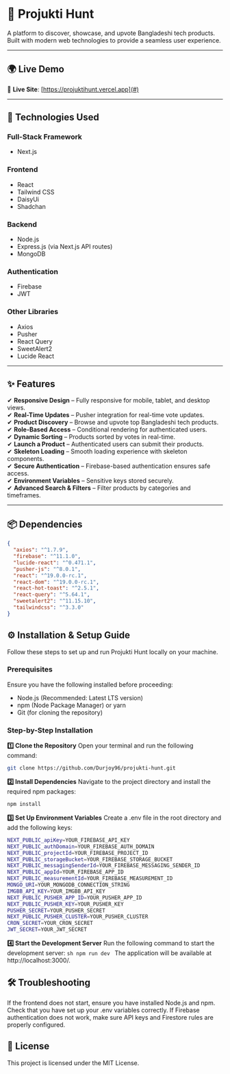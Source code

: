 # 🏹 Projukti Hunt

A platform to discover, showcase, and upvote Bangladeshi tech products. Built with modern web technologies to provide a seamless user experience.

---

## 🌍 Live Demo

🔗 **Live Site**: [https://projuktihunt.vercel.app](#)

---

## 🚀 Technologies Used

### **Full-Stack Framework**

- Next.js

### **Frontend**

- React
- Tailwind CSS
- DaisyUi
- Shadchan

### **Backend**

- Node.js
- Express.js (via Next.js API routes)
- MongoDB

### **Authentication**

- Firebase
- JWT

### **Other Libraries**

- Axios
- Pusher
- React Query
- SweetAlert2
- Lucide React

---

## ✨ Features

✔ **Responsive Design** – Fully responsive for mobile, tablet, and desktop views.  
✔ **Real-Time Updates** – Pusher integration for real-time vote updates.  
✔ **Product Discovery** – Browse and upvote top Bangladeshi tech products.  
✔ **Role-Based Access** – Conditional rendering for authenticated users.  
✔ **Dynamic Sorting** – Products sorted by votes in real-time.  
✔ **Launch a Product** – Authenticated users can submit their products.  
✔ **Skeleton Loading** – Smooth loading experience with skeleton components.  
✔ **Secure Authentication** – Firebase-based authentication ensures safe access.  
✔ **Environment Variables** – Sensitive keys stored securely.  
✔ **Advanced Search & Filters** – Filter products by categories and timeframes.

---

## 📦 Dependencies

```json
{
  "axios": "^1.7.9",
  "firebase": "^11.1.0",
  "lucide-react": "^0.471.1",
  "pusher-js": "^8.0.1",
  "react": "^19.0.0-rc.1",
  "react-dom": "^19.0.0-rc.1",
  "react-hot-toast": "^2.5.1",
  "react-query": "^5.64.1",
  "sweetalert2": "^11.15.10",
  "tailwindcss": "^3.3.0"
}
```

## ⚙️ Installation & Setup Guide

Follow these steps to set up and run Projukti Hunt locally on your machine.

### Prerequisites

Ensure you have the following installed before proceeding:

- Node.js (Recommended: Latest LTS version)
- npm (Node Package Manager) or yarn
- Git (for cloning the repository)

### Step-by-Step Installation

**1️⃣ Clone the Repository**
Open your terminal and run the following command:

```sh
git clone https://github.com/Durjoy96/projukti-hunt.git
```

**2️⃣ Install Dependencies**
Navigate to the project directory and install the required npm packages:

```sh
npm install
```

**3️⃣ Set Up Environment Variables**
Create a .env file in the root directory and add the following keys:

```sh
NEXT_PUBLIC_apiKey=YOUR_FIREBASE_API_KEY
NEXT_PUBLIC_authDomain=YOUR_FIREBASE_AUTH_DOMAIN
NEXT_PUBLIC_projectId=YOUR_FIREBASE_PROJECT_ID
NEXT_PUBLIC_storageBucket=YOUR_FIREBASE_STORAGE_BUCKET
NEXT_PUBLIC_messagingSenderId=YOUR_FIREBASE_MESSAGING_SENDER_ID
NEXT_PUBLIC_appId=YOUR_FIREBASE_APP_ID
NEXT_PUBLIC_measurementId=YOUR_FIREBASE_MEASUREMENT_ID
MONGO_URI=YOUR_MONGODB_CONNECTION_STRING
IMGBB_API_KEY=YOUR_IMGBB_API_KEY
NEXT_PUBLIC_PUSHER_APP_ID=YOUR_PUSHER_APP_ID
NEXT_PUBLIC_PUSHER_KEY=YOUR_PUSHER_KEY
PUSHER_SECRET=YOUR_PUSHER_SECRET
NEXT_PUBLIC_PUSHER_CLUSTER=YOUR_PUSHER_CLUSTER
CRON_SECRET=YOUR_CRON_SECRET
JWT_SECRET=YOUR_JWT_SECRET
```

**4️⃣ Start the Development Server**
Run the following command to start the development server:
`sh npm run dev `
The application will be available at http://localhost:3000/.

## 🛠️ Troubleshooting

If the frontend does not start, ensure you have installed Node.js and npm.
Check that you have set up your .env variables correctly.
If Firebase authentication does not work, make sure API keys and Firestore rules are properly configured.

## 📜 License

This project is licensed under the MIT License.
